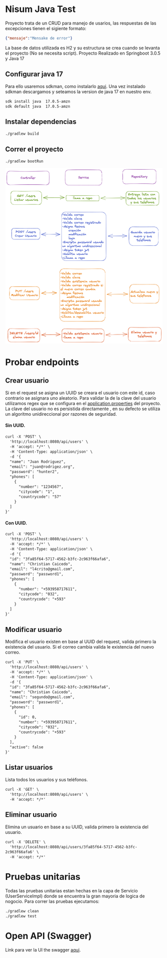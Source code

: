 # Nisum Java Test
Proyecto trata de un CRUD para manejo de usarios, las respuestas de las excepciones tienen el sigiente formato:
```json
{"mensaje":"Mensake de error"}
```
La base de datos utilizada es H2 y su estructura se crea cuando se levanta el proyecto (No se necesita script).
Proyecto Realizado en Springboot 3.0.5 y Java 17
## Configurar java 17
Para ello usaremos sdkman, como instalarlo [aqui](https://sdkman.io/install). Una vez instalado sdkman descargamos y seteamos la version de java 17 en nuestro env.
```shell
sdk install java  17.0.5-amzn 
sdk default java  17.0.5-amzn 
```

## Instalar dependencias
```shell
./gradlew build
```
## Correr el proyecto
```shell
./gradlew bootRun
```
![](Diagrama.png)

# Probar endpoints

## Crear usuario
Si en el request se asigna un UUID se creara el usuario con este id, caso contrario se asignara uno aleatorio. Para validar la de la clave del usuario utilizamos regex que se configura en el [application.properties](./src/main/resources/application.properties) del proyecto. La clave del usuario no es persistida directamente , en su defecto se utiliza un algoritmo unidireccional por razones de seguridad.
#### Sin UUID.
```shell
curl -X 'POST' \
  'http://localhost:8080/api/users' \
  -H 'accept: */*' \
  -H 'Content-Type: application/json' \
  -d '{
  "name": "Juan Rodriguez",
  "email": "juan@rodrigez.org",
  "password": "hunter2",
  "phones": [
    {
      "number": "1234567",
      "citycode": "1",
      "countrycode": "57"
    }
  ]
}'
```
#### Con UUID.
```shell
curl -X 'POST' \
  'http://localhost:8080/api/users' \
  -H 'accept: */*' \
  -H 'Content-Type: application/json' \
  -d '{
  "id": "3fa85f64-5717-4562-b3fc-2c963f66afa6",
  "name": "Christian Caicedo",
  "email": "l4crito@gmail.com",
  "password": "password1",
  "phones": [
    {
      "number": "+593958717611",
      "citycode": "032",
      "countrycode": "+593"
    }
  ]
}'
```
## Modificar usuario
Modifica el usuario existen en base al UUID del request, valida primero la existencia del usuario. Si el correo cambia valida le existencia del nuevo correo.

```shell
curl -X 'PUT' \
  'http://localhost:8080/api/users' \
  -H 'accept: */*' \
  -H 'Content-Type: application/json' \
  -d '{
  "id": "3fa85f64-5717-4562-b3fc-2c963f66afa6",
  "name": "Christian Caicedo",
  "email": "segundo@gmail.com",
  "password": "password1",
  "phones": [
    {
      "id": 0,
      "number": "+593958717611",
      "citycode": "032",
      "countrycode": "+593"
    }
  ],
  "active": false
}'
```
## Listar usuarios
Lista todos los usuarios y sus teléfonos.
```shell
curl -X 'GET' \
  'http://localhost:8080/api/users' \
  -H 'accept: */*'
```
## Eliminar usuario
Elimina un usuario en base a su UUID, valida primero la existencia del usuario.
```shell
curl -X 'DELETE' \
  'http://localhost:8080/api/users/3fa85f64-5717-4562-b3fc-2c963f66afa6' \
  -H 'accept: */*' 
```

# Pruebas unitarias
Todas las pruebas unitarias estan hechas en la capa de Servicio (UserServiceImpl) donde se encuentra la gran mayoria de logica de nogocio. Para correr las pruebas ejecutamos:

```shell
./gradlew clean
./gradlew test
```

# Open API (Swagger)
Link para ver la UI the swagger [aqui](http://localhost:8080/api/swagger-ui/index.html).
